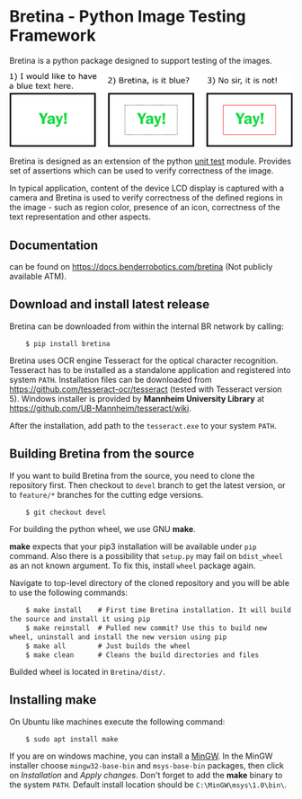 # Bretina - Python Image Testing Framework

Bretina is a python package designed to support testing of the images.

![Intro](docs/_static/fig_intro.png)

Bretina is designed as an extension of the python
[unit test](https://docs.python.org/3/library/unittest.html) module. Provides
set of assertions which can be used to verify correctness of the image.

In typical application, content of the device LCD display is captured with a
camera and Bretina is used to verify correctness of the defined regions in the
image - such as region color, presence of an icon, correctness of the text
representation and other aspects.

## Documentation

can be found on https://docs.benderrobotics.com/bretina (Not publicly available ATM).

## Download and install latest release

Bretina can be downloaded from within the internal BR network by calling:

```console
    $ pip install bretina
```

Bretina uses OCR engine Tesseract for the optical character recognition.
Tesseract has to be installed as a standalone application and registered into
system `PATH`. Installation files can be downloaded from
https://github.com/tesseract-ocr/tesseract (tested with Tesseract version 5).
Windows installer is provided by **Mannheim University Library** at
https://github.com/UB-Mannheim/tesseract/wiki.

After the installation, add path to the `tesseract.exe` to your system `PATH`.

## Building Bretina from the source

If you want to build Bretina from the source, you need to clone the repository first.
Then checkout to `devel` branch to get the latest version, or to `feature/*` branches for the cutting edge versions.

```console
    $ git checkout devel
```

For building the python wheel, we use GNU **make**.

**make** expects that your pip3 installation will be available under `pip`
command. Also there is a possibility that `setup.py` may fail on `bdist_wheel`
as an not known argument. To fix this, install `wheel` package again.

Navigate to top-level directory of the cloned repository and you will be able to
use the following commands:

```console
    $ make install    # First time Bretina installation. It will build the source and install it using pip
    $ make reinstall  # Pulled new commit? Use this to build new wheel, uninstall and install the new version using pip
    $ make all        # Just builds the wheel
    $ make clean      # Cleans the build directories and files
```

Builded wheel is located in `Bretina/dist/`.

## Installing make

On Ubuntu like machines execute the following command:

```console
    $ sudo apt install make
```

If you are on windows machine, you can install a [MinGW](http://www.mingw.org/). In the MinGW installer choose `mingw32-base-bin` and
`msys-base-bin` packages, then click on *Installation* and *Apply changes*.
Don't forget to add the **make** binary to the system `PATH`. Default install location should be `C:\MinGW\msys\1.0\bin\`.

